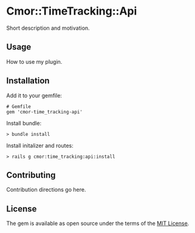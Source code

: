 # Cmor::TimeTracking::Api

Short description and motivation.

## Usage

How to use my plugin.

## Installation

Add it to your gemfile:

    # Gemfile
    gem 'cmor-time_tracking-api'

Install bundle:

    > bundle install

Install initalizer and routes:

    > rails g cmor:time_tracking:api:install

## Contributing

Contribution directions go here.

## License

The gem is available as open source under the terms of the [MIT License](https://opensource.org/licenses/MIT).
